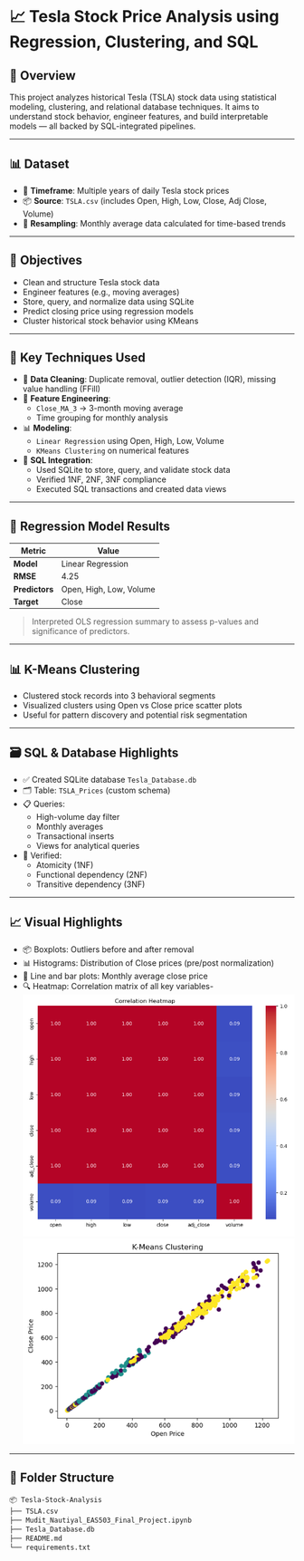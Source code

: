 # 📈 Tesla Stock Price Analysis using Regression, Clustering, and SQL

## 🚀 Overview
This project analyzes historical Tesla (TSLA) stock data using statistical modeling, clustering, and relational database techniques. It aims to understand stock behavior, engineer features, and build interpretable models — all backed by SQL-integrated pipelines.

---

## 📊 Dataset
- 📅 **Timeframe**: Multiple years of daily Tesla stock prices
- 📦 **Source**: `TSLA.csv` (includes Open, High, Low, Close, Adj Close, Volume)
- 🔁 **Resampling**: Monthly average data calculated for time-based trends

---

## 🎯 Objectives
- Clean and structure Tesla stock data
- Engineer features (e.g., moving averages)
- Store, query, and normalize data using SQLite
- Predict closing price using regression models
- Cluster historical stock behavior using KMeans

---

## 🧠 Key Techniques Used
- 📐 **Data Cleaning**: Duplicate removal, outlier detection (IQR), missing value handling (FFill)
- 🧮 **Feature Engineering**: 
  - `Close_MA_3` → 3-month moving average  
  - Time grouping for monthly analysis
- 📊 **Modeling**:
  - `Linear Regression` using Open, High, Low, Volume
  - `KMeans Clustering` on numerical features
- 🧩 **SQL Integration**:
  - Used SQLite to store, query, and validate stock data
  - Verified 1NF, 2NF, 3NF compliance
  - Executed SQL transactions and created data views

---

## 🧪 Regression Model Results

| Metric         | Value     |
|----------------|-----------|
| **Model**      | Linear Regression |
| **RMSE**       | 4.25      |
| **Predictors** | Open, High, Low, Volume |
| **Target**     | Close     |

> Interpreted OLS regression summary to assess p-values and significance of predictors.

---

## 📊 K-Means Clustering

- Clustered stock records into 3 behavioral segments
- Visualized clusters using Open vs Close price scatter plots
- Useful for pattern discovery and potential risk segmentation

---

## 🗃️ SQL & Database Highlights

- ✅ Created SQLite database `Tesla_Database.db`
- 🗂️ Table: `TSLA_Prices` (custom schema)
- 📋 Queries:
  - High-volume day filter
  - Monthly averages
  - Transactional inserts
  - Views for analytical queries
- 📐 Verified:
  - Atomicity (1NF)
  - Functional dependency (2NF)
  - Transitive dependency (3NF)

---

## 📈 Visual Highlights

- 📦 Boxplots: Outliers before and after removal
- 📊 Histograms: Distribution of Close prices (pre/post normalization)
- 🧭 Line and bar plots: Monthly average close price
- 🔍 Heatmap: Correlation matrix of all key variables- 
![Correlation Heatmap](images/Correlation_Heatmap.PNG) ![K-Means Clustering](images/K-Means_Clustering.PNG)

---

## 📂 Folder Structure
```
📦 Tesla-Stock-Analysis
├── TSLA.csv
├── Mudit_Nautiyal_EAS503_Final_Project.ipynb
├── Tesla_Database.db
├── README.md
└── requirements.txt
```
